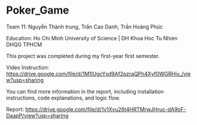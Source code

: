 # Poker_Game
Team 11:  Nguyễn Thành trung, Trần Cao Danh, Trần Hoàng Phúc


Education: Ho Chi Minh University of Science  | DH Khoa Hoc Tu Nhien DHQG TPHCM


This project was completed during my first-year first semester.

Video Instruction: https://drive.google.com/file/d/1M1lUgcYxd9Af2pzraQPh4Xyf0WGRHiv_/view?usp=sharing

You can find more information in the report, including installation instructions, code explanations, and logic flow.

Report: https://drive.google.com/file/d/1v1Xvu26t4HRTMrwJHruc-dA9oF-DaapP/view?usp=sharing
